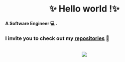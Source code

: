 <h1 align="center"> ✨ Hello world !✨ </h1>


**A Software Engineer :computer: .**<br>
 
### I invite you to check out my [repositories](https://github.com/Mohamab29?tab=repositories) :floppy_disk: 



<br>
<!--
**Mohamab29/Mohamab29** is a ✨ _special_ ✨ repository because its `README.md` (this file) appears on your GitHub profile.
-->



<div align="center">
<img src="https://github-readme-stats.vercel.app/api?username=Mohamab29&count_private=false&show_icons=true&theme=radical">
</div>
